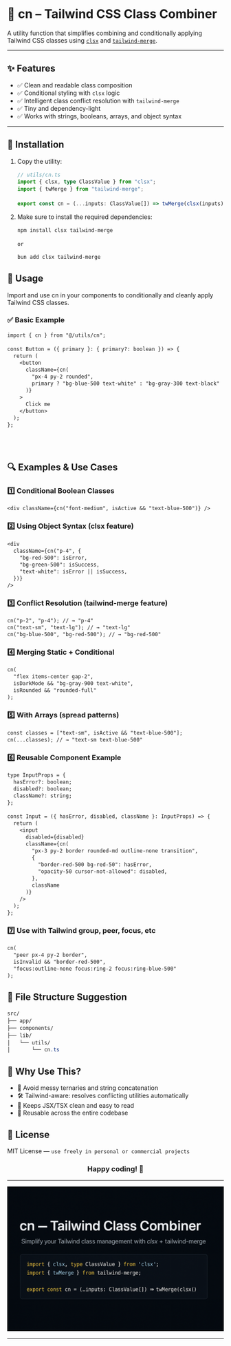 # 🧩 cn – Tailwind CSS Class Combiner

A utility function that simplifies combining and conditionally applying Tailwind CSS classes using [`clsx`](https://www.npmjs.com/package/clsx) and [`tailwind-merge`](https://www.npmjs.com/package/tailwind-merge).

---

## ✨ Features

- ✅ Clean and readable class composition
- ✅ Conditional styling with `clsx` logic
- ✅ Intelligent class conflict resolution with `tailwind-merge`
- ✅ Tiny and dependency-light
- ✅ Works with strings, booleans, arrays, and object syntax

---

## 🚀 Installation

1. Copy the utility:

   ```ts
   // utils/cn.ts
   import { clsx, type ClassValue } from "clsx";
   import { twMerge } from "tailwind-merge";

   export const cn = (...inputs: ClassValue[]) => twMerge(clsx(inputs));
   ```

2. Make sure to install the required dependencies:

   ```bash
   npm install clsx tailwind-merge
   ```

   `or`

   ```bash
   bun add clsx tailwind-merge
   ```

## 🚀 Usage

Import and use cn in your components to conditionally and cleanly apply Tailwind CSS classes.

### ✅ Basic Example

```tsx
import { cn } from "@/utils/cn";

const Button = ({ primary }: { primary?: boolean }) => {
  return (
    <button
      className={cn(
        "px-4 py-2 rounded",
        primary ? "bg-blue-500 text-white" : "bg-gray-300 text-black"
      )}
    >
      Click me
    </button>
  );
};
```

<br/>
<br/>

## 🔍 Examples & Use Cases

### 1️⃣ Conditional Boolean Classes

```tsx
<div className={cn("font-medium", isActive && "text-blue-500")} />
```

### 2️⃣ Using Object Syntax (clsx feature)

```tsx
<div
  className={cn("p-4", {
    "bg-red-500": isError,
    "bg-green-500": isSuccess,
    "text-white": isError || isSuccess,
  })}
/>
```

### 3️⃣ Conflict Resolution (tailwind-merge feature)

```tsx
cn("p-2", "p-4"); // → "p-4"
cn("text-sm", "text-lg"); // → "text-lg"
cn("bg-blue-500", "bg-red-500"); // → "bg-red-500"
```

### 4️⃣ Merging Static + Conditional

```tsx
cn(
  "flex items-center gap-2",
  isDarkMode && "bg-gray-900 text-white",
  isRounded && "rounded-full"
);
```

### 5️⃣ With Arrays (spread patterns)

```tsx
const classes = ["text-sm", isActive && "text-blue-500"];
cn(...classes); // → "text-sm text-blue-500"
```

### 6️⃣ Reusable Component Example

```tsx
type InputProps = {
  hasError?: boolean;
  disabled?: boolean;
  className?: string;
};

const Input = ({ hasError, disabled, className }: InputProps) => {
  return (
    <input
      disabled={disabled}
      className={cn(
        "px-3 py-2 border rounded-md outline-none transition",
        {
          "border-red-500 bg-red-50": hasError,
          "opacity-50 cursor-not-allowed": disabled,
        },
        className
      )}
    />
  );
};
```

### 7️⃣ Use with Tailwind group, peer, focus, etc

```tsx
cn(
  "peer px-4 py-2 border",
  isInvalid && "border-red-500",
  "focus:outline-none focus:ring-2 focus:ring-blue-500"
);
```

## 📁 File Structure Suggestion

```css
src/
├── app/
├── components/
├── lib/
│   └── utils/
│       └── cn.ts

```

## 🤔 Why Use This?

- 🧠 Avoid messy ternaries and string concatenation
- 🛠️ Tailwind-aware: resolves conflicting utilities automatically
- 💅 Keeps JSX/TSX clean and easy to read
- 🔁 Reusable across the entire codebase

## 📜 License

MIT License — `use freely in personal or commercial projects`

<h3 align="center">Happy coding! 🚀</h3>

---

![cn Tailwind Class Combiner](./cn-cover.png)

---
